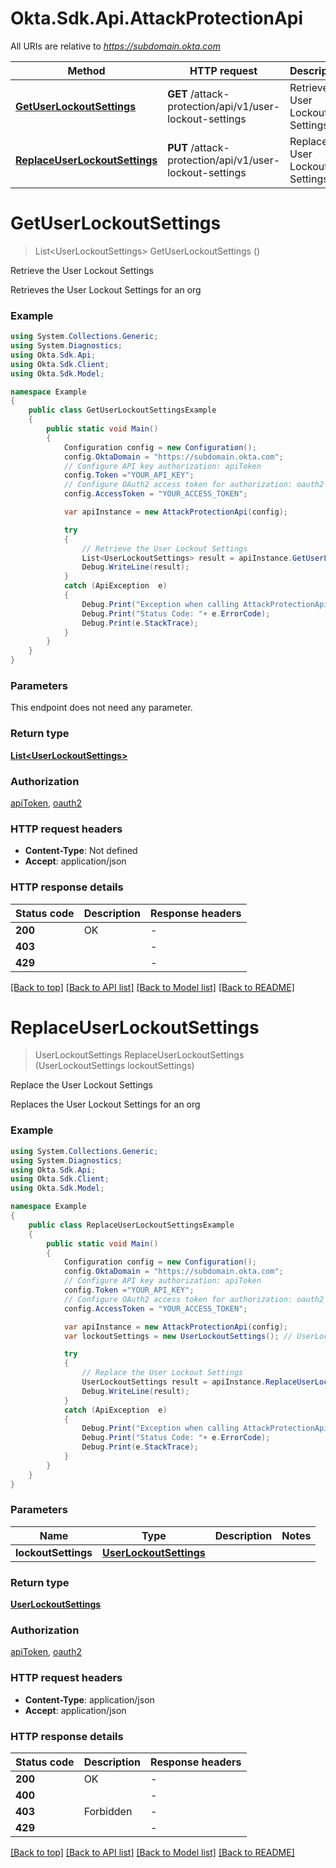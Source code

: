 # Okta.Sdk.Api.AttackProtectionApi

All URIs are relative to *https://subdomain.okta.com*

Method | HTTP request | Description
------------- | ------------- | -------------
[**GetUserLockoutSettings**](AttackProtectionApi.md#getuserlockoutsettings) | **GET** /attack-protection/api/v1/user-lockout-settings | Retrieve the User Lockout Settings
[**ReplaceUserLockoutSettings**](AttackProtectionApi.md#replaceuserlockoutsettings) | **PUT** /attack-protection/api/v1/user-lockout-settings | Replace the User Lockout Settings


<a name="getuserlockoutsettings"></a>
# **GetUserLockoutSettings**
> List&lt;UserLockoutSettings&gt; GetUserLockoutSettings ()

Retrieve the User Lockout Settings

Retrieves the User Lockout Settings for an org

### Example
```csharp
using System.Collections.Generic;
using System.Diagnostics;
using Okta.Sdk.Api;
using Okta.Sdk.Client;
using Okta.Sdk.Model;

namespace Example
{
    public class GetUserLockoutSettingsExample
    {
        public static void Main()
        {
            Configuration config = new Configuration();
            config.OktaDomain = "https://subdomain.okta.com";
            // Configure API key authorization: apiToken
            config.Token ="YOUR_API_KEY";
            // Configure OAuth2 access token for authorization: oauth2
            config.AccessToken = "YOUR_ACCESS_TOKEN";

            var apiInstance = new AttackProtectionApi(config);

            try
            {
                // Retrieve the User Lockout Settings
                List<UserLockoutSettings> result = apiInstance.GetUserLockoutSettings().ToListAsync();
                Debug.WriteLine(result);
            }
            catch (ApiException  e)
            {
                Debug.Print("Exception when calling AttackProtectionApi.GetUserLockoutSettings: " + e.Message );
                Debug.Print("Status Code: "+ e.ErrorCode);
                Debug.Print(e.StackTrace);
            }
        }
    }
}
```

### Parameters
This endpoint does not need any parameter.

### Return type

[**List&lt;UserLockoutSettings&gt;**](UserLockoutSettings.md)

### Authorization

[apiToken](../README.md#apiToken), [oauth2](../README.md#oauth2)

### HTTP request headers

 - **Content-Type**: Not defined
 - **Accept**: application/json


### HTTP response details
| Status code | Description | Response headers |
|-------------|-------------|------------------|
| **200** | OK |  -  |
| **403** |  |  -  |
| **429** |  |  -  |

[[Back to top]](#) [[Back to API list]](../README.md#documentation-for-api-endpoints) [[Back to Model list]](../README.md#documentation-for-models) [[Back to README]](../README.md)

<a name="replaceuserlockoutsettings"></a>
# **ReplaceUserLockoutSettings**
> UserLockoutSettings ReplaceUserLockoutSettings (UserLockoutSettings lockoutSettings)

Replace the User Lockout Settings

Replaces the User Lockout Settings for an org

### Example
```csharp
using System.Collections.Generic;
using System.Diagnostics;
using Okta.Sdk.Api;
using Okta.Sdk.Client;
using Okta.Sdk.Model;

namespace Example
{
    public class ReplaceUserLockoutSettingsExample
    {
        public static void Main()
        {
            Configuration config = new Configuration();
            config.OktaDomain = "https://subdomain.okta.com";
            // Configure API key authorization: apiToken
            config.Token ="YOUR_API_KEY";
            // Configure OAuth2 access token for authorization: oauth2
            config.AccessToken = "YOUR_ACCESS_TOKEN";

            var apiInstance = new AttackProtectionApi(config);
            var lockoutSettings = new UserLockoutSettings(); // UserLockoutSettings | 

            try
            {
                // Replace the User Lockout Settings
                UserLockoutSettings result = apiInstance.ReplaceUserLockoutSettings(lockoutSettings);
                Debug.WriteLine(result);
            }
            catch (ApiException  e)
            {
                Debug.Print("Exception when calling AttackProtectionApi.ReplaceUserLockoutSettings: " + e.Message );
                Debug.Print("Status Code: "+ e.ErrorCode);
                Debug.Print(e.StackTrace);
            }
        }
    }
}
```

### Parameters

Name | Type | Description  | Notes
------------- | ------------- | ------------- | -------------
 **lockoutSettings** | [**UserLockoutSettings**](UserLockoutSettings.md)|  | 

### Return type

[**UserLockoutSettings**](UserLockoutSettings.md)

### Authorization

[apiToken](../README.md#apiToken), [oauth2](../README.md#oauth2)

### HTTP request headers

 - **Content-Type**: application/json
 - **Accept**: application/json


### HTTP response details
| Status code | Description | Response headers |
|-------------|-------------|------------------|
| **200** | OK |  -  |
| **400** |  |  -  |
| **403** | Forbidden |  -  |
| **429** |  |  -  |

[[Back to top]](#) [[Back to API list]](../README.md#documentation-for-api-endpoints) [[Back to Model list]](../README.md#documentation-for-models) [[Back to README]](../README.md)

